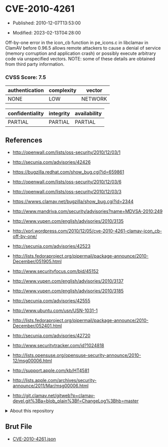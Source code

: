 # CVE-2010-4261

- Published: 2010-12-07T13:53:00

- Modified: 2023-02-13T04:28:00

Off-by-one error in the icon_cb function in pe_icons.c in libclamav in ClamAV before 0.96.5 allows remote attackers to cause a denial of service (memory corruption and application crash) or possibly execute arbitrary code via unspecified vectors. NOTE: some of these details are obtained from third party information.

### CVSS Score: **7.5**

| authentication | complexity | vector |
| --- | --- | --- |
| NONE | LOW | NETWORK |

| confidentiality | integrity | availability |
| --- | --- | --- |
| PARTIAL | PARTIAL | PARTIAL |

## References

* http://openwall.com/lists/oss-security/2010/12/03/1

* http://secunia.com/advisories/42426

* https://bugzilla.redhat.com/show_bug.cgi?id=659861

* http://openwall.com/lists/oss-security/2010/12/03/6

* http://openwall.com/lists/oss-security/2010/12/03/3

* https://wwws.clamav.net/bugzilla/show_bug.cgi?id=2344

* http://www.mandriva.com/security/advisories?name=MDVSA-2010:249

* http://www.vupen.com/english/advisories/2010/3135

* http://xorl.wordpress.com/2010/12/05/cve-2010-4261-clamav-icon_cb-off-by-one/

* http://secunia.com/advisories/42523

* http://lists.fedoraproject.org/pipermail/package-announce/2010-December/051905.html

* http://www.securityfocus.com/bid/45152

* http://www.vupen.com/english/advisories/2010/3137

* http://www.vupen.com/english/advisories/2010/3185

* http://secunia.com/advisories/42555

* http://www.ubuntu.com/usn/USN-1031-1

* http://lists.fedoraproject.org/pipermail/package-announce/2010-December/052401.html

* http://secunia.com/advisories/42720

* http://www.securitytracker.com/id?1024818

* http://lists.opensuse.org/opensuse-security-announce/2010-12/msg00006.html

* http://support.apple.com/kb/HT4581

* http://lists.apple.com/archives/security-announce/2011/Mar/msg00006.html

* http://git.clamav.net/gitweb?p=clamav-devel.git%3Ba=blob_plain%3Bf=ChangeLog%3Bhb=master

<details>
<summary>About this repository</summary> 

  This repository is part of the project [Live Hack CVE](https://github.com/Live-Hack-CVE). Main website can be found [www.live-hack.org](https://www.live-hack.org) 
  
  Made by [Sn0wAlice](https://github.com/Sn0wAlice) for the people that care about security and need to have a feed of the latest CVEs. Hope you enjoy it, don't forget to star the repo and follow me on [Twitter](https://twitter.com/Sn0wAlice) and [Github](https://github.com/Sn0wAlice). And that is my [personnal website](https://www.alice-snow.me/)

  - [Home Page](https://github.com/Live-Hack-CVE)
  - [Framework](https://github.com/Live-Hack-CVE/cve-framework)
  - [CVE database](https://github.com/Live-Hack-CVE/full_database)
  - [Changelog](https://github.com/Live-Hack-CVE/Changelog)
</details>

## Brut File

* [CVE-2010-4261.json](https://raw.githubusercontent.com/Live-Hack-CVE/full_database/main/cves/2010/CVE-2010-4261.json)

